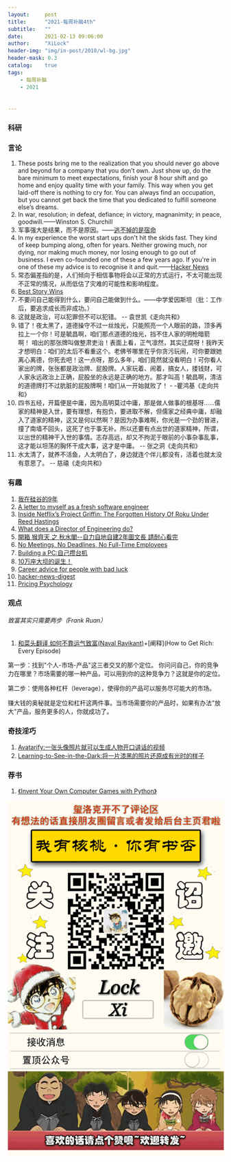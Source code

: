 ```yaml
---
layout:     post
title:      "2021-每周补脑4th"
subtitle:   ""
date:       2021-02-13 09:06:00
author:     "XiLock"
header-img: "img/in-post/2018/wl-bg.jpg"
header-mask: 0.3
catalog:    true
tags:
    - 每周补脑
    - 2021


---
```


### 科研

### 言论
1. These posts bring me to the realization that you should never go above and beyond for a company that you don’t own. Just show up, do the bare minimum to meet expectations, finish your 8 hour shift and go home and enjoy quality time with your family. This way when you get laid-off there is nothing to cry for. You can always find an occupation, but you cannot get back the time that you dedicated to fulfill someone else’s dreams.
1. In war, resolution; in defeat, defiance; in victory, magnanimity; in peace, goodwill.——Winston S. Churchill
1. 军事强大是结果，而不是原因。——[逃不掉的是宿命](https://mp.weixin.qq.com/s/qvMwi4-OJff8m-fYwgaRzQ)
1. In my experience the worst start ups don't hit the skids fast. They kind of keep bumping along, often for years. Neither growing much, nor dying, nor making much money, nor losing enough to go out of business. I even co-founded one of these a few years ago. If you're in one of these my advice is to recognise it and quit.——[Hacker News](https://news.ycombinator.com/item?id=22967024)
1. 常态偏差指的是，人们倾向于相信事物将会以正常的方式运行，不太可能出现不正常的情况，从而低估了灾难的可能性和影响程度。
1. [Best Story Wins](https://www.collaborativefund.com/blog/story/)
1. 不要问自己能得到什么，要问自己能做到什么。——中学爱因斯坦（批：工作后，要追求成长而非成功。）
1. 这就是政治，可以犯罪但不可以犯错。 -- 袁世凯《走向共和》
1. 错了！夜太黑了，道德操守不过一丝烛光，只能照亮一个人眼前的路，顶多再拉上一个你！可是毓昌啊，咱们那点道德的烛光，挡不住人家的明枪暗箭啊！ 咱出的那张牌叫做整肃吏治！表面上看，正气凛然，其实迂腐呀！我昨天才想明白：咱们的太后不看重这个。老佛爷哪里在乎你贪污玩闹，可你要跟她离心离德，你死去吧！这一点呀，那么多年，咱们竟然就没看明白！可你看人家出的牌，张张都是政治牌、屁股牌。人家玩着、闹着，搞女人，搂钱财，可人家永远政治上正确，屁股坐的永远是正确的地方。那才叫高！毓昌啊，清洁的道德牌打不过肮脏的屁股牌啊！咱们从一开始就败了！ - -瞿鸿基《走向共和》
1. 四书五经，开篇便是中庸，因为高明莫过中庸，那是做人做事的根基呀……儒家的精神是入世，要有理想，有抱负，要进取不解，但儒家之经典中庸，却融入了道家的精神，这又是何以然啊？是因为办事难啊，你光是一个劲的冒进，撞了南墙不回头，这死了也于事无补。所以还要有点出世的道家精神，所谓，以出世的精神干入世的事情。志存高远，却又不拘泥于眼前的小事杂事乱事，这才能以坦荡的胸怀干成大事，这才是中庸。 -- 张之洞《走向共和》
1. 水太清了，就养不活鱼，人太明白了，身边就连个伴儿都没有，活着也就太没有意思了。 -- 慈禧《走向共和》

### 有趣
1. [我在硅谷的9年](https://eduardosasso.co/blog/working-in-silicon-valley/)
1. [A letter to myself as a fresh software engineer](https://www.florio.dev/20200328-letter-to-myself/)
1. [Inside Netflix’s Project Griffin: The Forgotten History Of Roku Under Reed Hastings](https://www.fastcompany.com/3004709/inside-netflixs-project-griffin-forgotten-history-roku-under-reed-hastings)
1. [What does a Director of Engineering do?](https://www.hashtagcoder.dev/blog/director-of-engineering)
1. [開箱 猴齊天 之 秋水閣--自力自地自建2年圖文長 請耐心看完](https://www.mobile01.com/topicdetail.php?f=360&t=5855017)
1. [No Meetings, No Deadlines, No Full-Time Employees](https://sahillavingia.com/work)
1. [Building a PC:自己攒台机](https://blog.codinghorror.com/building-a-pc-part-i/)
1. [10万座大坝的诞生！](https://mp.weixin.qq.com/s/cLiEv282p1PXQ93u_NW39w)
1. [Career advice for people with bad luck](https://chiefofstuff.substack.com/p/career-advice-for-people-with-bad)
1. [hacker-news-digest](http://hackernews.betacat.io/)
1. [Pricing Psychology](https://www.nickkolenda.com/psychological-pricing-strategies/)

### 观点
###### 致富其实只需要两步（Frank Ruan）
1. [和菜头翻译 如何不靠运气致富(Naval Ravikant)](https://new.qq.com/omn/20200413/20200413A0U72C00.html)+[阐释](How to Get Rich: Every Episode)

第一步：找到"个人-市场-产品"这三者交叉的那个定位。 你问问自己，你的竞争力在哪里？市场需要的哪一种产品，可以用到你的这种竞争力？这就是你的定位。

第二步：使用各种杠杆（leverage），使得你的产品可以服务尽可能大的市场。

赚大钱的奥秘就是定位和杠杆这两件事。当市场需要你的产品时，如果有办法"放大"产品，服务更多的人，你就成功了。


### 奇技淫巧
1. [Avatarify:一张头像照片就可以生成人物开口讲话的视频](https://github.com/alievk/avatarify)
1. [Learning-to-See-in-the-Dark:将一片漆黑的照片还原成有光时的样子](https://github.com/cchen156)

### 荐书
1. [《Invent Your Own Computer Games with Python》](https://www.dbooks.org/invent-your-own-computer-games-with-python-1503212300/)

![](/img/wc-tail.GIF)
